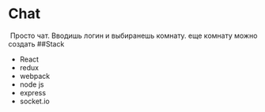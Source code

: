 # Chat
 Просто чат. Вводишь логин и выбиранешь комнату. еще комнату можно создать
##Stack

<ul>
<li>React</li>
<li>redux</li>
<li>webpack</li>
<li>node js</li>
<li>express</li>
  <li>socket.io</li>
</ul>
